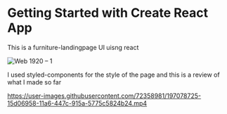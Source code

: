 # Getting Started with Create React App

This is a furniture-landingpage UI uisng react  

![Web 1920 – 1](https://user-images.githubusercontent.com/72358981/197075713-f5183677-70b2-4c82-a530-8cb62d91c037.png)

I used styled-components for the style of the page and this is  a review of what I made so far  






https://user-images.githubusercontent.com/72358981/197078725-15d06958-11a6-447c-915a-5775c5824b24.mp4

